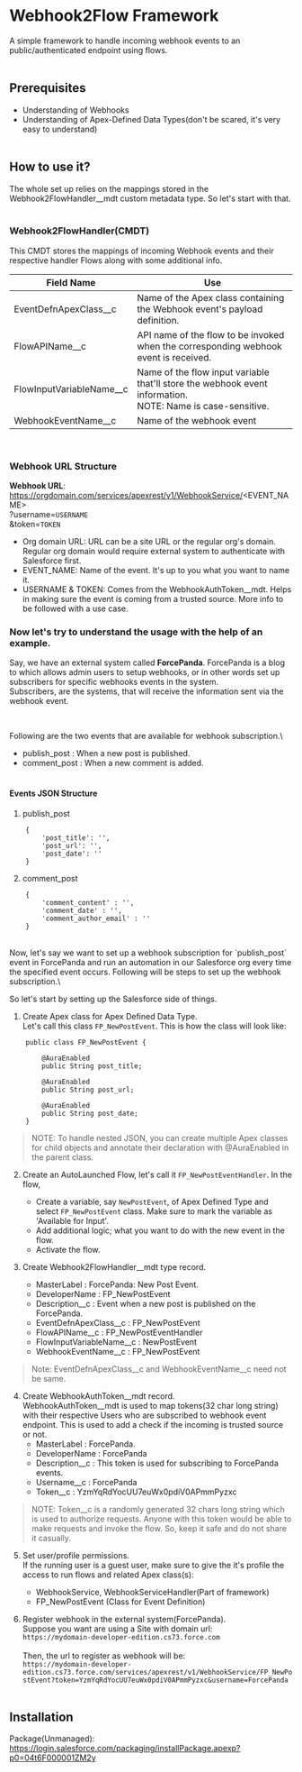 # Webhook2Flow Framework

A simple framework to handle incoming webhook events to an public/authenticated endpoint using flows.
<br/><br/>
## Prerequisites
- Understanding of Webhooks
- Understanding of Apex-Defined Data Types(don't be scared, it's very easy to understand)
<br/><br/>
## How to use it?
The whole set up relies on the mappings stored in the Webhook2FlowHandler__mdt custom metadata type. So let's start with that.
<br/><br/>
### Webhook2FlowHandler(CMDT)
This CMDT stores the mappings of incoming Webhook events and their respective handler Flows along with some additional info.

|Field Name |Use 	    
|-|-|
| EventDefnApexClass__c | Name of the Apex class containing the Webhook event's payload definition. |
| FlowAPIName__c | API name of the flow to be invoked when the corresponding webhook event is received. |
| FlowInputVariableName__c | Name of the flow input variable that'll store the webhook event information. <br/> NOTE: Name is case-sensitive. |
| WebhookEventName__c | Name of the webhook event |
<br/>

### Webhook URL Structure

**Webhook URL**: https://orgdomain.com/services/apexrest/v1/WebhookService/<EVENT_NAME>\
?username=`USERNAME`\
&token=`TOKEN`

- Org domain URL: URL can be a site URL or the regular org's domain. Regular org domain would require external system to authenticate with Salesforce first.
- EVENT_NAME: Name of the event. It's up to you what you want to name it.
- USERNAME & TOKEN: Comes from the WebhookAuthToken__mdt. Helps in making sure the event is coming from a trusted source. More info to be followed with a use case.

### Now let's try to understand the usage with the help of an example.

Say, we have an external system called **ForcePanda**. ForcePanda is a blog to which allows admin users to setup webhooks, or in other words set up subscribers for specific webhooks events in the system.\
Subscribers, are the systems, that will receive the information sent via the webhook event.

<br/>

Following are the two events that are available for webhook subscription.\
- publish_post : When a new post is published.
- comment_post : When a new comment is added.
<br/><br/>    
#### Events JSON Structure

1. publish_post
```
    {
        'post_title': '',
        'post_url': '',
        'post_date': ''
    }
```

2. comment_post
```
    {
        'comment_content' : '',
        'comment_date' : '',
        'comment_author_email' : ''
    }
```
<br/>
Now, let's say we want to set up a webhook subscription for `publish_post` event in ForcePanda and run an automation in our Salesforce org every time the specified event occurs. Following will be steps to set up the webhook subscription.\

So let's start by setting up the Salesforce side of things.

1. Create Apex class for Apex Defined Data Type.\
Let's call this class `FP_NewPostEvent`. This is how the class will look like:
```
    public class FP_NewPostEvent {

        @AuraEnabled
        public String post_title;

        @AuraEnabled
        public String post_url;

        @AuraEnabled
        public String post_date;
    }
```
> NOTE: To handle nested JSON, you can create multiple Apex classes for child objects and annotate their declaration with @AuraEnabled in the parent class.

2. Create an AutoLaunched Flow, let's call it `FP_NewPostEventHandler`. In the flow,
    - Create a variable, say `NewPostEvent`, of Apex Defined Type and select `FP_NewPostEvent` class.
    Make sure to mark the variable as 'Available for Input'.
    - Add additional logic; what you want to do with the new event in the flow.
    - Activate the flow.

3. Create Webhook2FlowHandler__mdt type record.
    - MasterLabel : ForcePanda: New Post Event.
    - DeveloperName : FP_NewPostEvent
    - Description__c : Event when a new post is published on the ForcePanda. 
    - EventDefnApexClass__c : FP_NewPostEvent
    - FlowAPIName__c : FP_NewPostEventHandler
    - FlowInputVariableName__c : NewPostEvent
    - WebhookEventName__c : FP_NewPostEvent
> Note: EventDefnApexClass__c and WebhookEventName__c need not be same.

4. Create WebhookAuthToken__mdt record.\
WebhookAuthToken__mdt is used to map tokens(32 char long string) with their respective Users who are subscribed to webhook event endpoint.
This is used to add a check if the incoming is trusted source or not.
    - MasterLabel : ForcePanda.
    - DeveloperName : ForcePanda
    - Description__c : This token is used for subscribing to ForcePanda events.
    - Username__c : ForcePanda
    - Token__c : YzmYqRdYocUU7euWx0pdiV0APmmPyzxc
> NOTE: Token__c is a randomly generated 32 chars long string which is used to authorize requests. Anyone with this token would be able to make requests and invoke the flow. So, keep it safe and do not share it casually. 

5. Set user/profile permissions.\
If the running user is a guest user, make sure to give the it's profile the access to run flows and related Apex class(s): 
    - WebhookService, WebhookServiceHandler(Part of framework)
    - FP_NewPostEvent (Class for Event Definition)

5. Register webhook in the external system(ForcePanda).\
Suppose you want are using a Site with domain url:\
`https://mydomain-developer-edition.cs73.force.com`
<br/><br/>
Then, the url to register as webhook will be:\
`https://mydomain-developer-edition.cs73.force.com/services/apexrest/v1/WebhookService/FP_NewPostEvent?token=YzmYqRdYocUU7euWx0pdiV0APmmPyzxc&username=ForcePanda`
<br/><br/>
## Installation

Package(Unmanaged): https://login.salesforce.com/packaging/installPackage.apexp?p0=04t6F000001ZM2y